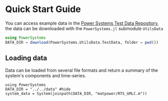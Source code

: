 # Quick Start Guide

You can access example data in the [Power Systems Test Data Repository](https://github.com/NREL-SIIP/PowerSystemsTestData),
the data can be downloaded with the `PowerSystems.jl` submodule `UtilsData`

```julia
using PowerSystems
DATA_DIR = download(PowerSystems.UtilsData.TestData, folder = pwd())
```

## Loading data

Data can be loaded from several file formats and return a summary of the system's components and
time-series.

```@repl generated_quick_start_guide
using PowerSystems
DATA_DIR = "../../data" #hide
system_data = System(joinpath(DATA_DIR, "matpower/RTS_GMLC.m"))
```
